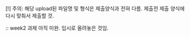 [!] 주의: 해당 upload된 파일명 및 형식은 제출양식과 전혀 다름. 제출전 제출 양식에 다시 맞춰서 제출할 것.

:: week2 과제 아직 미완. 임시로 올려놓은 것임.

